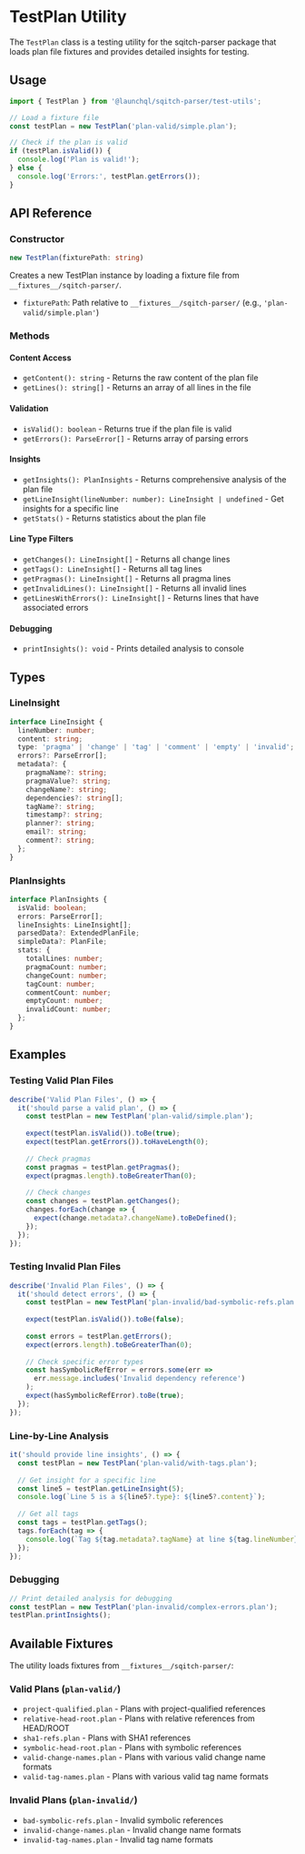 # TestPlan Utility

The `TestPlan` class is a testing utility for the sqitch-parser package that loads plan file fixtures and provides detailed insights for testing.

## Usage

```typescript
import { TestPlan } from '@launchql/sqitch-parser/test-utils';

// Load a fixture file
const testPlan = new TestPlan('plan-valid/simple.plan');

// Check if the plan is valid
if (testPlan.isValid()) {
  console.log('Plan is valid!');
} else {
  console.log('Errors:', testPlan.getErrors());
}
```

## API Reference

### Constructor

```typescript
new TestPlan(fixturePath: string)
```

Creates a new TestPlan instance by loading a fixture file from `__fixtures__/sqitch-parser/`.

- `fixturePath`: Path relative to `__fixtures__/sqitch-parser/` (e.g., `'plan-valid/simple.plan'`)

### Methods

#### Content Access

- `getContent(): string` - Returns the raw content of the plan file
- `getLines(): string[]` - Returns an array of all lines in the file

#### Validation

- `isValid(): boolean` - Returns true if the plan file is valid
- `getErrors(): ParseError[]` - Returns array of parsing errors

#### Insights

- `getInsights(): PlanInsights` - Returns comprehensive analysis of the plan file
- `getLineInsight(lineNumber: number): LineInsight | undefined` - Get insights for a specific line
- `getStats()` - Returns statistics about the plan file

#### Line Type Filters

- `getChanges(): LineInsight[]` - Returns all change lines
- `getTags(): LineInsight[]` - Returns all tag lines
- `getPragmas(): LineInsight[]` - Returns all pragma lines
- `getInvalidLines(): LineInsight[]` - Returns all invalid lines
- `getLinesWithErrors(): LineInsight[]` - Returns lines that have associated errors

#### Debugging

- `printInsights(): void` - Prints detailed analysis to console

## Types

### LineInsight

```typescript
interface LineInsight {
  lineNumber: number;
  content: string;
  type: 'pragma' | 'change' | 'tag' | 'comment' | 'empty' | 'invalid';
  errors?: ParseError[];
  metadata?: {
    pragmaName?: string;
    pragmaValue?: string;
    changeName?: string;
    dependencies?: string[];
    tagName?: string;
    timestamp?: string;
    planner?: string;
    email?: string;
    comment?: string;
  };
}
```

### PlanInsights

```typescript
interface PlanInsights {
  isValid: boolean;
  errors: ParseError[];
  lineInsights: LineInsight[];
  parsedData?: ExtendedPlanFile;
  simpleData?: PlanFile;
  stats: {
    totalLines: number;
    pragmaCount: number;
    changeCount: number;
    tagCount: number;
    commentCount: number;
    emptyCount: number;
    invalidCount: number;
  };
}
```

## Examples

### Testing Valid Plan Files

```typescript
describe('Valid Plan Files', () => {
  it('should parse a valid plan', () => {
    const testPlan = new TestPlan('plan-valid/simple.plan');
    
    expect(testPlan.isValid()).toBe(true);
    expect(testPlan.getErrors()).toHaveLength(0);
    
    // Check pragmas
    const pragmas = testPlan.getPragmas();
    expect(pragmas.length).toBeGreaterThan(0);
    
    // Check changes
    const changes = testPlan.getChanges();
    changes.forEach(change => {
      expect(change.metadata?.changeName).toBeDefined();
    });
  });
});
```

### Testing Invalid Plan Files

```typescript
describe('Invalid Plan Files', () => {
  it('should detect errors', () => {
    const testPlan = new TestPlan('plan-invalid/bad-symbolic-refs.plan');
    
    expect(testPlan.isValid()).toBe(false);
    
    const errors = testPlan.getErrors();
    expect(errors.length).toBeGreaterThan(0);
    
    // Check specific error types
    const hasSymbolicRefError = errors.some(err => 
      err.message.includes('Invalid dependency reference')
    );
    expect(hasSymbolicRefError).toBe(true);
  });
});
```

### Line-by-Line Analysis

```typescript
it('should provide line insights', () => {
  const testPlan = new TestPlan('plan-valid/with-tags.plan');
  
  // Get insight for a specific line
  const line5 = testPlan.getLineInsight(5);
  console.log(`Line 5 is a ${line5?.type}: ${line5?.content}`);
  
  // Get all tags
  const tags = testPlan.getTags();
  tags.forEach(tag => {
    console.log(`Tag ${tag.metadata?.tagName} at line ${tag.lineNumber}`);
  });
});
```

### Debugging

```typescript
// Print detailed analysis for debugging
const testPlan = new TestPlan('plan-invalid/complex-errors.plan');
testPlan.printInsights();
```

## Available Fixtures

The utility loads fixtures from `__fixtures__/sqitch-parser/`:

### Valid Plans (`plan-valid/`)
- `project-qualified.plan` - Plans with project-qualified references
- `relative-head-root.plan` - Plans with relative references from HEAD/ROOT
- `sha1-refs.plan` - Plans with SHA1 references
- `symbolic-head-root.plan` - Plans with symbolic references
- `valid-change-names.plan` - Plans with various valid change name formats
- `valid-tag-names.plan` - Plans with various valid tag name formats

### Invalid Plans (`plan-invalid/`)
- `bad-symbolic-refs.plan` - Invalid symbolic references
- `invalid-change-names.plan` - Invalid change name formats
- `invalid-tag-names.plan` - Invalid tag name formats